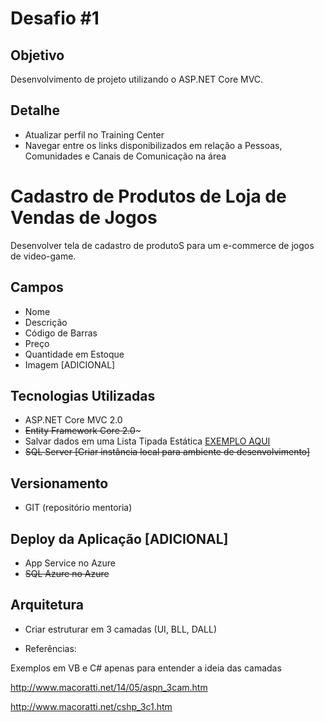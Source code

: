# Desafio #1

## Objetivo

Desenvolvimento de projeto utilizando o ASP.NET Core MVC.
     
## Detalhe

- Atualizar perfil no Training Center
- Navegar entre os links disponibilizados em relação a Pessoas, Comunidades e Canais de Comunicação na área

# Cadastro de Produtos de Loja de Vendas de Jogos

Desenvolver tela de cadastro de produtoS para um e-commerce de jogos de video-game.

Campos
------

- Nome
- Descrição
- Código de Barras
- Preço
- Quantidade em Estoque
- Imagem [ADICIONAL]

Tecnologias Utilizadas
----------------------

- ASP.NET Core MVC 2.0
- ~~Entity Framework Core 2.0~~~
- Salvar dados em uma Lista Tipada Estática [EXEMPLO AQUI](https://github.com/khaueviana/mentoria-joao-paulo/blob/master/encontros/%231/sampleListCrud.cs)
- ~~SQL Server [Criar instância local para ambiente de desenvolvimento]~~

Versionamento
-------------

- GIT (repositório mentoria)

Deploy da Aplicação [ADICIONAL]
-------------------------------

- App Service no Azure
- ~~SQL Azure no Azure~~

Arquitetura
-----------

- Criar estruturar em 3 camadas (UI, BLL, DALL) 

- Referências:

Exemplos em VB e C# apenas para entender a ideia das camadas

http://www.macoratti.net/14/05/aspn_3cam.htm

http://www.macoratti.net/cshp_3c1.htm